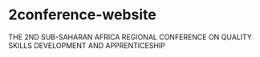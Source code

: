# 2conference-website
THE 2ND SUB-SAHARAN AFRICA REGIONAL CONFERENCE ON QUALITY SKILLS DEVELOPMENT AND APPRENTICESHIP
